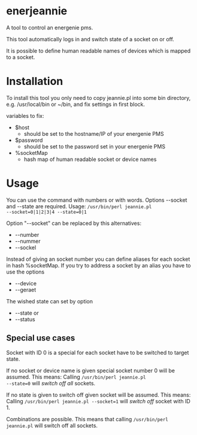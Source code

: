 enerjeannie
===========

A tool to control an energenie pms.

This tool automatically logs in and switch state of a socket on or off.

It is possible to define human readable names of devices which is mapped to a socket.


Installation
============

To install this tool you only need to copy jeannie.pl into some bin directory, e.g. /usr/local/bin or ~/bin, and fix settings in first block.

variables to fix:

* $host
  * should be set to the hostname/IP of your energenie PMS
* $password
  * should be set to the password set in your energenie PMS
* %socketMap
  * hash map of human readable socket or device names


Usage
=====

You can use the command with numbers or with words.
Options --socket and --state are required.
Usage: <code>/usr/bin/perl jeannie.pl --socket=0|1|2|3|4 --state=0|1</code>

Option "--socket" can be replaced by this alternatives:
* --number
* --nummer
* --sockel

Instead of giving an socket number you can define aliases for each socket in hash %socketMap.
If you try to address a socket by an alias you have to use the options
* --device
* --geraet

The wished state can set by option
* --state or
* --status



Special use cases
-----------------

Socket with ID 0 is a special for each socket have to be switched to target state.

If no socket or device name is given special socket number 0 will be assumed. This means:
Calling <code>/usr/bin/perl jeannie.pl --state=0</code> will *switch off all* sockets.

If no state is given to switch off given socket will be assumed. This means:
Calling <code>/usr/bin/perl jeannie.pl --socket=1</code> will *switch off* socket with ID 1.

Combinations are possible. This means that calling <code>/usr/bin/perl jeannie.pl</code> will switch off all sockets.
